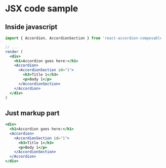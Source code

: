 # JSX code sample

## Inside javascript

```jsx
import { Accordion, AccordionSection } from 'react-accordion-composable'

// ...
render (
  <div>
    <h1>Accordion goes here:</h1>
    <Accordion>
      <AccordionSection id="1">
        <h3>Title 1</h3>
        <p>Body 1</p>
      </AccordionSection>
    </Accordion>
  </div>  
)
```

## Just markup part

```jsx
<div>
  <h1>Accordion goes here:</h1>
  <Accordion>
    <AccordionSection id="1">
      <h3>Title 1</h3>
      <p>Body 1</p>
    </AccordionSection>
  </Accordion>
</div>  
```
